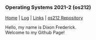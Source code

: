 ### Operating Systems 2021-2 (os212)

[Home](https://github.com/dixonfrederick) | [Log](TXT/mylog.txt) | [Links](/LINKS/) | [os212 Repository](https://github.com/dixonfrederick/os212/)

Hello, my name is Dixon Frederick.\
Welcome to my Github Page!
